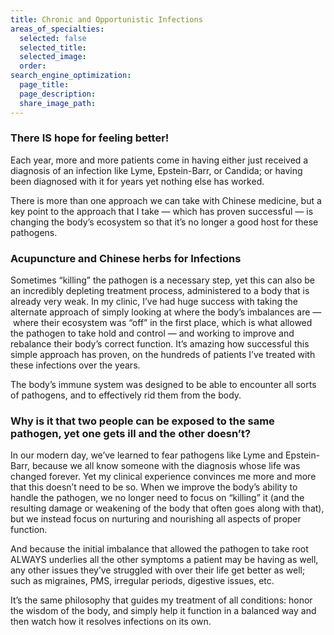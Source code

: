 ```yaml
---
title: Chronic and Opportunistic Infections
areas_of_specialties:
  selected: false
  selected_title:
  selected_image:
  order:
search_engine_optimization:
  page_title:
  page_description:
  share_image_path:
---
```


### There IS hope for feeling better!

Each year, more and more patients come in having either just received a diagnosis of an infection like Lyme, Epstein-Barr, or Candida; or having been diagnosed with it for years yet nothing else has worked.

There is more than one approach we can take with Chinese medicine, but a key point to the approach that I take — which has proven successful — is changing the body’s ecosystem so that it’s no longer a good host for these pathogens.

### Acupuncture and Chinese herbs for Infections

Sometimes “killing” the pathogen is a necessary step, yet this can also be an incredibly depleting treatment process, administered to a body that is already very weak. In my clinic, I’ve had huge success with taking the alternate approach of simply looking at where the body’s imbalances are — &nbsp;where their ecosystem was “off” in the first place, which is what allowed the pathogen to take hold and control — and working to improve and rebalance their body’s correct function. It’s amazing how successful this simple approach has proven, on the hundreds of patients I’ve treated with these infections over the years.

The body’s immune system was designed to be able to encounter all sorts of pathogens, and to effectively rid them from the body.

### Why is it that two people can be exposed to the same pathogen, yet one gets ill and the other doesn’t?

In our modern day, we’ve learned to fear pathogens like Lyme and Epstein-Barr, because we all know someone with the diagnosis whose life was changed forever. Yet my clinical experience convinces me more and more that this doesn’t need to be so. When we improve the body’s ability to handle the pathogen, we no longer need to focus on “killing” it (and the resulting damage or weakening of the body that often goes along with that), but we instead focus on nurturing and nourishing all aspects of proper function.

And because the initial imbalance that allowed the pathogen to take root ALWAYS underlies all the other symptoms a patient may be having as well, any other issues they’ve struggled with over their life get better as well; such as migraines, PMS, irregular periods, digestive issues, etc.

It’s the same philosophy that guides my treatment of all conditions: honor the wisdom of the body, and simply help it function in a balanced way and then watch how it resolves infections on its own.